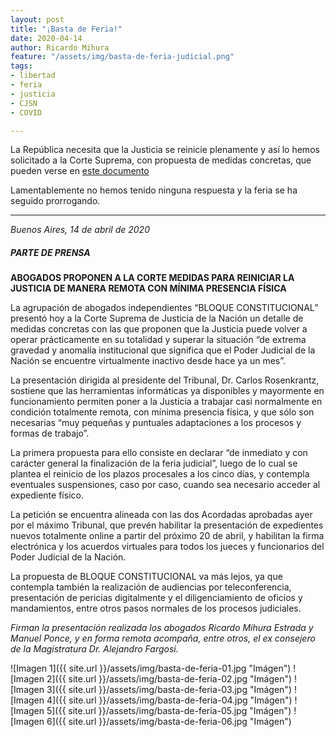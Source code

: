 ```yaml
---
layout: post
title: "¡Basta de Feria!"
date: 2020-04-14
author: Ricardo Mihura
feature: "/assets/img/basta-de-feria-judicial.png"
tags:
- libertad
- feria
- justicia
- CJSN
- COVID

---
```

La República necesita que la Justicia se reinicie plenamente y así lo hemos solicitado a la Corte Suprema, con propuesta de medidas concretas, que pueden verse en [este documento](https://1drv.ms/b/s!Ah0sfoie1drYh4wSm2RlqDpmeE6y6A?e=NSso0y)

Lamentablemente no hemos tenido ninguna respuesta y la feria se ha seguido prorrogando.

***

_Buenos Aires, 14  de abril de 2020_

##### **PARTE DE PRENSA**

**ABOGADOS PROPONEN A LA CORTE MEDIDAS PARA REINICIAR LA JUSTICIA DE MANERA REMOTA CON MÍNIMA PRESENCIA FÍSICA**

La agrupación de abogados independientes “BLOQUE CONSTITUCIONAL” presentó hoy a la Corte Suprema de Justicia de la Nación un detalle de medidas concretas con las que proponen que la Justicia puede volver a operar prácticamente en su totalidad y superar la situación “de extrema gravedad y anomalía institucional que significa que el Poder Judicial de la Nación se encuentre virtualmente inactivo desde hace ya un mes”.

La presentación dirigida al presidente del Tribunal, Dr. Carlos Rosenkrantz, sostiene que las herramientas informáticas ya disponibles y mayormente en funcionamiento permiten poner a la Justicia a trabajar casi normalmente en condición totalmente remota, con mínima presencia física, y que sólo son necesarias “muy pequeñas y puntuales adaptaciones a los procesos y formas de trabajo”.

La primera propuesta para ello consiste en declarar “de inmediato y con carácter general la finalización de la feria judicial”, luego de lo cual se plantea el reinicio de los plazos procesales a los cinco días, y contempla eventuales suspensiones, caso por caso, cuando sea necesario acceder al expediente físico.

La petición se encuentra alineada con las dos Acordadas aprobadas ayer por el máximo Tribunal, que prevén habilitar la presentación de expedientes nuevos totalmente online a partir del próximo 20 de abril, y habilitan la firma electrónica y los acuerdos virtuales para todos los jueces y funcionarios del Poder Judicial de la Nación.

La propuesta de BLOQUE CONSTITUCIONAL va más lejos, ya que contempla también la realización de audiencias por teleconferencia, presentación de pericias digitalmente y el diligenciamiento de oficios y mandamientos, entre otros pasos normales de los procesos judiciales.

_Firman la presentación realizada los abogados Ricardo Mihura Estrada y Manuel Ponce, y en forma remota acompaña, entre otros, el ex consejero de la Magistratura Dr. Alejandro Fargosi._

![Imagen 1]({{ site.url }}/assets/img/basta-de-feria-01.jpg "Imágen") ![Imagen 2]({{ site.url }}/assets/img/basta-de-feria-02.jpg "Imágen") ![Imagen 3]({{ site.url }}/assets/img/basta-de-feria-03.jpg "Imágen") ![Imagen 4]({{ site.url }}/assets/img/basta-de-feria-04.jpg "Imágen") ![Imagen 5]({{ site.url }}/assets/img/basta-de-feria-05.jpg "Imágen") ![Imagen 6]({{ site.url }}/assets/img/basta-de-feria-06.jpg "Imágen")